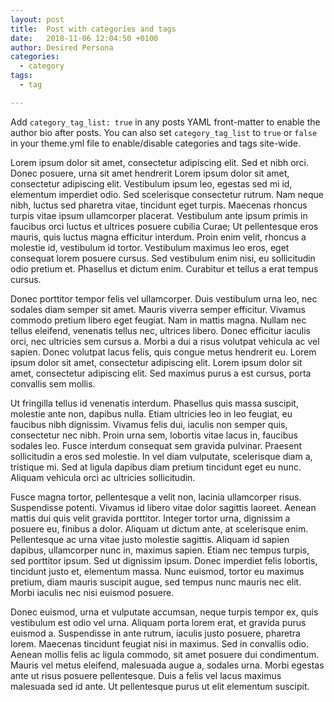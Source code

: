 ```yaml
---
layout: post
title:  Post with categories and tags
date:   2018-11-06 12:04:50 +0100
author: Desired Persona
categories:
  - category
tags:
  - tag

---
```


Add `category_tag_list: true` in any posts YAML front-matter to enable the author bio after posts. You can also set `category_tag_list` to `true` or `false` in your theme.yml file to enable/disable categories and tags site-wide.

Lorem ipsum dolor sit amet, consectetur adipiscing elit. Sed et nibh orci. Donec posuere, urna sit amet hendrerit Lorem ipsum dolor sit amet, consectetur adipiscing elit. Vestibulum ipsum leo, egestas sed mi id, elementum imperdiet odio. Sed scelerisque consectetur rutrum. Nam neque nibh, luctus sed pharetra vitae, tincidunt eget turpis. Maecenas rhoncus turpis vitae ipsum ullamcorper placerat. Vestibulum ante ipsum primis in faucibus orci luctus et ultrices posuere cubilia Curae; Ut pellentesque eros mauris, quis luctus magna efficitur interdum. Proin enim velit, rhoncus a molestie id, vestibulum id tortor. Vestibulum maximus leo eros, eget consequat lorem posuere cursus. Sed vestibulum enim nisi, eu sollicitudin odio pretium et. Phasellus et dictum enim. Curabitur et tellus a erat tempus cursus.

Donec porttitor tempor felis vel ullamcorper. Duis vestibulum urna leo, nec sodales diam semper sit amet. Mauris viverra semper efficitur. Vivamus commodo pretium libero eget feugiat. Nam in mattis magna. Nullam nec tellus eleifend, venenatis tellus nec, ultrices libero. Donec efficitur iaculis orci, nec ultricies sem cursus a. Morbi a dui a risus volutpat vehicula ac vel sapien. Donec volutpat lacus felis, quis congue metus hendrerit eu. Lorem ipsum dolor sit amet, consectetur adipiscing elit. Lorem ipsum dolor sit amet, consectetur adipiscing elit. Sed maximus purus a est cursus, porta convallis sem mollis.

Ut fringilla tellus id venenatis interdum. Phasellus quis massa suscipit, molestie ante non, dapibus nulla. Etiam ultricies leo in leo feugiat, eu faucibus nibh dignissim. Vivamus felis dui, iaculis non semper quis, consectetur nec nibh. Proin urna sem, lobortis vitae lacus in, faucibus sodales leo. Fusce interdum consequat sem gravida pulvinar. Praesent sollicitudin a eros sed molestie. In vel diam vulputate, scelerisque diam a, tristique mi. Sed at ligula dapibus diam pretium tincidunt eget eu nunc. Aliquam vehicula orci ac ultricies sollicitudin.

Fusce magna tortor, pellentesque a velit non, lacinia ullamcorper risus. Suspendisse potenti. Vivamus id libero vitae dolor sagittis laoreet. Aenean mattis dui quis velit gravida porttitor. Integer tortor urna, dignissim a posuere eu, finibus a dolor. Aliquam ut dictum ante, at scelerisque enim. Pellentesque ac urna vitae justo molestie sagittis. Aliquam id sapien dapibus, ullamcorper nunc in, maximus sapien. Etiam nec tempus turpis, sed porttitor ipsum. Sed ut dignissim ipsum. Donec imperdiet felis lobortis, tincidunt justo et, elementum massa. Nunc euismod, tortor eu maximus pretium, diam mauris suscipit augue, sed tempus nunc mauris nec elit. Morbi iaculis nec nisi euismod posuere.

Donec euismod, urna et vulputate accumsan, neque turpis tempor ex, quis vestibulum est odio vel urna. Aliquam porta lorem erat, et gravida purus euismod a. Suspendisse in ante rutrum, iaculis justo posuere, pharetra lorem. Maecenas tincidunt feugiat nisi in maximus. Sed in convallis odio. Aenean mollis felis ac ligula commodo, sit amet posuere dui condimentum. Mauris vel metus eleifend, malesuada augue a, sodales urna. Morbi egestas ante ut risus posuere pellentesque. Duis a felis vel lacus maximus malesuada sed id ante. Ut pellentesque purus ut elit elementum suscipit.

